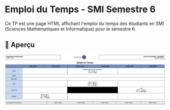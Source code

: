 # Emploi du Temps - SMI Semestre 6

Ce TP est une page HTML affichant l'emploi du temps des étudiants en SMI (Sciences Mathématiques et Informatique) pour le semestre 6.
## 📌 Aperçu
![Aperçu de l'emploi du temps](apercu.png)
